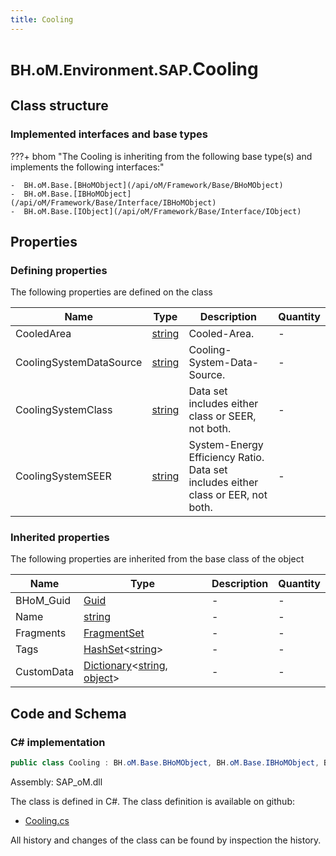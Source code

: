 ```yaml
---
title: Cooling
---
```


# <small>BH.oM.Environment.SAP.</small>**Cooling**



## Class structure

### Implemented interfaces and base types

???+ bhom "The Cooling is inheriting from the following base type(s) and implements the following interfaces:"

    -  BH.oM.Base.[BHoMObject](/api/oM/Framework/Base/BHoMObject)
    -  BH.oM.Base.[IBHoMObject](/api/oM/Framework/Base/Interface/IBHoMObject)
    -  BH.oM.Base.[IObject](/api/oM/Framework/Base/Interface/IObject)


## Properties



### Defining properties

The following properties are defined on the class

| Name             | Type             | Description      | Quantity         |
|------------------|------------------|------------------|------------------|
| CooledArea | [string](https://learn.microsoft.com/en-us/dotnet/api/System.String?view=netstandard-2.0) | Cooled-Area. | - |
| CoolingSystemDataSource | [string](https://learn.microsoft.com/en-us/dotnet/api/System.String?view=netstandard-2.0) | Cooling-System-Data-Source. | - |
| CoolingSystemClass | [string](https://learn.microsoft.com/en-us/dotnet/api/System.String?view=netstandard-2.0) | Data set includes either class or SEER, not both. | - |
| CoolingSystemSEER | [string](https://learn.microsoft.com/en-us/dotnet/api/System.String?view=netstandard-2.0) | System-Energy Efficiency Ratio.  Data set includes either class or EER, not both. | - |


### Inherited properties
The following properties are inherited from the base class of the object

| Name             | Type             | Description      | Quantity         |
|------------------|------------------|------------------|------------------|
| BHoM_Guid | [Guid](https://learn.microsoft.com/en-us/dotnet/api/System.Guid?view=netstandard-2.0) | - | - |
| Name | [string](https://learn.microsoft.com/en-us/dotnet/api/System.String?view=netstandard-2.0) | - | - |
| Fragments | [FragmentSet](/api/oM/Framework/Base/FragmentSet) | - | - |
| Tags | [HashSet](https://learn.microsoft.com/en-us/dotnet/api/System.Collections.Generic.HashSet-1?view=netstandard-2.0)&lt;[string](https://learn.microsoft.com/en-us/dotnet/api/System.String?view=netstandard-2.0)&gt; | - | - |
| CustomData | [Dictionary](https://learn.microsoft.com/en-us/dotnet/api/System.Collections.Generic.Dictionary-2?view=netstandard-2.0)&lt;[string](https://learn.microsoft.com/en-us/dotnet/api/System.String?view=netstandard-2.0), [object](https://learn.microsoft.com/en-us/dotnet/api/System.Object?view=netstandard-2.0)&gt; | - | - |


## Code and Schema

### C# implementation

``` C# title="C#"
public class Cooling : BH.oM.Base.BHoMObject, BH.oM.Base.IBHoMObject, BH.oM.Base.IObject
```

Assembly: SAP_oM.dll

The class is defined in C#. The class definition is available on github:

- [Cooling.cs](https://github.com/BHoM/SAP_Toolkit/blob/develop/SAP_oM/XML\Cooling.cs)

All history and changes of the class can be found by inspection the history.
